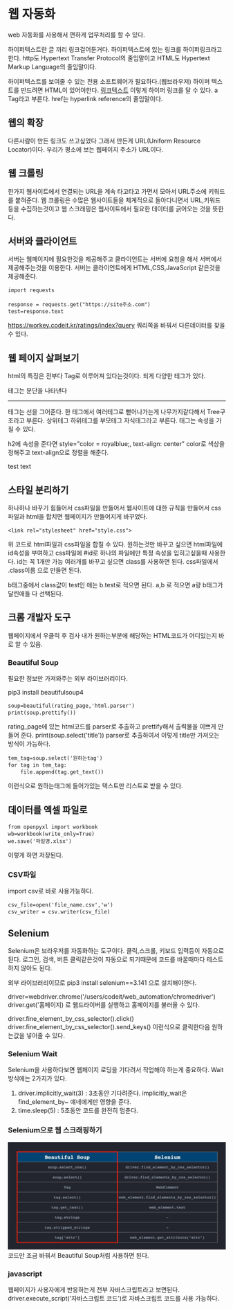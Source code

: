 웹 자동화
==============
web 자동화를 사용해서 편하게 업무처리를 할 수 있다.

하이퍼텍스트란 글 끼리 링크걸어둔거다.
하이퍼텍스트에 있는 링크를 하이퍼링크라고 한다.
http도 Hypertext Transfer Protocol의 줄임말이고 HTML도 Hypertext Markup Language의 줄임말이다.

하이퍼텍스트를 보여줄 수 있는 전용 소프트웨어가 필요하다.(웹브라우저)
하이퍼 텍스트를 만드려면 HTML이 있어야한다.
<a href='test.html'>링크텍스트</a> 이렇게 하이퍼 링크를 달 수 있다. a Tag라고 부른다. href는 hyperlink reference의 줄임말이다.

## 웹의 확장
다른사람이 만든 링크도 쓰고싶었다 그래서 만든게 URL(Uniform Resource Locator)이다. 우리가 평소에 보는 웹페이지 주소가 URL이다.

## 웹 크롤링
한가지 웹사이트에서 연결되는 URL을 계속 타고타고 가면서 모아서 URL주소에 키워드를 붙혀준다.
웹 크롤링은 수많은 웹사이트들을 체계적으로 돌아다니면서 URL,키워드 등을 수집하는것이고 웹 스크래핑은 웹사이트에서 필요한 데이터를 긁어오는 것을 뜻한다.

## 서버와 클라이언트
서버는 웹페이지에 필요한것을 제공해주고 클라이언트는 서버에 요청을 해서 서버에서 제공해주는것을 이용한다.
서버는 클라이언트에게 HTML,CSS,JavaScript 같은것을 제공해준다.

```
import requests

response = requests.get("https://site주소.com")
test=response.text

```

https://workey.codeit.kr/ratings/index?query 쿼리쪽을 바꿔서 다른데이터를 찾을 수 있다.

## 웹 페이지 살펴보기
html의 특징은 전부다 Tag로 이루어져 있다는것이다.
되게 다양한 테그가 있다.
<P>테그는 문단을 나타낸다</P>
<HR>테그는 선을 그어준다.
한 테그에서 여러테그로 뻗어나가는게 나무가지같다해서 Tree구조라고 부른다.
상위테그 하위테그를 부모테그 자식테그라고 부른다.
태그는 속성을 가질 수 있다.

h2에 속성을 준다면 style="color = royalblue;, text-align: center" color로 색상을 정해주고 text-align으로 정렬을 해준다.
<p style="color = royalblue;"> test text</p>


## 스타일 분리하기
하나하나 바꾸기 힘들어서 css파일을 만들어서 웹사이트에 대한 규칙을 만들어서 css파일과 html을 합치면 웹페이지가 만들어지게 바꾸었다.
```
<link rel="stylesheet" href="style.css">
```
위 코드로 html파일과 css파일을 합칠 수 있다.
원하는것만 바꾸고 싶으면 html파일에 id속성을 부여하고 css파일에 #id로 하나의 파일에만 특정 속성을 입히고싶을때 사용한다. id는 꼭 1개만 가능
여러개를 바꾸고 싶으면 class를 사용하면 된다. css파일에서 .class이름 으로 만들면 된다.

b태그중에서 class값이 test인 애는 b.test로 적으면 된다.
a,b 로 적으면 a랑 b태그가 달린애들 다 선택된다.

## 크롬 개발자 도구
웹페이지에서 우클릭 후 검사 내가 원하는부분에 해당하는 HTML코드가 어디있는지 바로 알 수 있음.

### Beautiful Soup
필요한 정보만 가져와주는 외부 라이브러리이다.

pip3 install beautifulsoup4
```
soup=beautiful(rating_page,'html.parser')
print(soup.prettify())
```
rating_page에 있는 html코드를 parser로 추출하고 prettify해서 출력물을 이쁘게 만들어 준다.
print(soup.select('title'))
parser로 추출하여서 이렇게 title만 가져오는 방식이 가능하다.
```
tem_tag=soup.select('원하는tag')
for tag in tem_tag:
    file.append(tag.get_text())    
```
이런식으로 원하는태그에 들어가있는 텍스트만 리스트로 받을 수 있다.

## 데이터를 엑셀 파일로
```
from openpyxl import workbook
wb=workbook(write_only=True)
we.save('파일명.xlsx')
```
이렇게 하면 저장된다.

### CSV파일
import csv로 바로 사용가능하다.
```
csv_file=open('file_name.csv','w')
csv_writer = csv.writer(csv_file)
```
## Selenium
Selenium은 브라우저를 자동화하는 도구이다.
클릭,스크롤, 키보드 입력등이 자동으로 된다.
로그인, 검색, 버튼 클릭같은것이 자동으로 되기때문에 코드를 바꿀때마다 테스트 하지 않아도 된다.

외부 라이브러리이므로
pip3 install selenium==3.141
으로 설치해야한다.

driver=webdriver.chrome('/users/codeit/web_automation/chromedriver')
driver.get('홈페이지)
로 웹드라이버를 실행하고 홈페이지를 불러올 수 있다.

driver.fine_element_by_css_selector().click()
driver.fine_element_by_css_selector().send_keys()
이런식으로 클릭한다음 원하는값을 넣어줄 수 있다.

### Selenium Wait
Selenium을 사용하다보면 웹페이지 로딩을 기다려서 작업해야 하는게 중요하다. Wait 방식에는 2가지가 있다.
1. driver.implicitly_wait(3) : 3초동안 기다려준다. implicitly_wait은 find_element_by~ 얘네에게만 영향을 준다. 
2. time.sleep(5) : 5초동안 코드를 완전히 멈춘다.

### Selenium으로 웹 스크래핑하기
![beau vs selen](image-2.png)
코드만 조금 바꿔서 Beautiful Soup처럼 사용하면 된다.

### javascript
웹페이지가 사용자에게 반응하는게 전부 자바스크립트라고 보면된다. 
driver.execute_script('자바스크립트 코드')로 자바스크립트 코드를 사용 가능하다.


